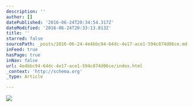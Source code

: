 ```yaml
---
description: ''
author: []
datePublished: '2016-06-24T20:34:54.317Z'
dateModified: '2016-06-24T20:33:13.813Z'
title: ''
starred: false
sourcePath: _posts/2016-06-24-4e4bbc94-64dc-4e17-ace1-594c874d06ce.md
inFeed: true
hasPage: true
inNav: false
url: 4e4bbc94-64dc-4e17-ace1-594c874d06ce/index.html
_context: 'http://schema.org'
_type: Article

---
```

![](https://the-grid-user-content.s3-us-west-2.amazonaws.com/559efc67-a5c6-4fad-a0f4-c3043d55d38c.jpg)